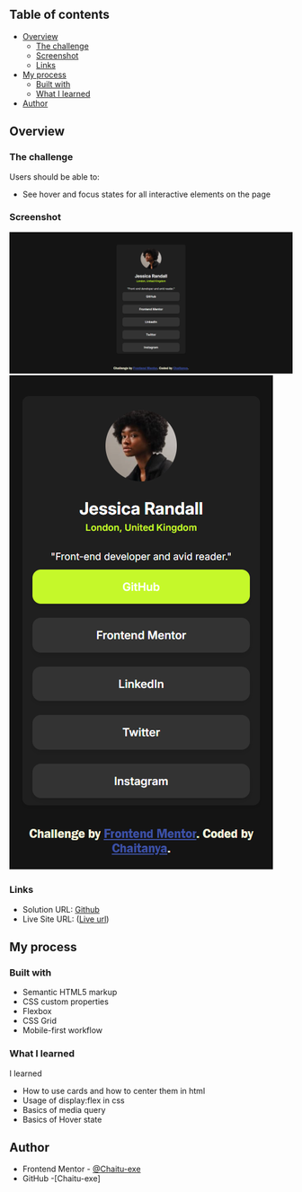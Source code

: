 ## Table of contents

- [Overview](#overview)
  - [The challenge](#the-challenge)
  - [Screenshot](#screenshot)
  - [Links](#links)
- [My process](#my-process)
  - [Built with](#built-with)
  - [What I learned](#what-i-learned)
- [Author](#author)

## Overview

### The challenge

Users should be able to:

- See hover and focus states for all interactive elements on the page

### Screenshot

![Web version](<Social links web.png>)
![Mobile version](<Social links mobile.png>)


### Links

- Solution URL: [Github](https://github.com/Chaitu-exe/Social-Links-Card)
- Live Site URL: ([Live url](https://chaitu-exe.github.io/Social-Links-Card/))

## My process

### Built with

- Semantic HTML5 markup
- CSS custom properties
- Flexbox
- CSS Grid
- Mobile-first workflow 

### What I learned
I learned 
- How to use cards and how to center them in html
- Usage of display:flex in css
- Basics of media query
- Basics of Hover state

## Author
- Frontend Mentor - [@Chaitu-exe](https://www.frontendmentor.io/profile/Chaitu-exe)
- GitHub -[Chaitu-exe]
